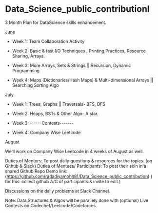 # Data_Science_public_contributionl
3 Month Plan for DataScience skills enhancement.

June

 * Week 1: Team Collaboration Activity

 * Week 2: Basic & fast  I/O Techniques , Printing Practices, Resource Sharing, Arrays.

 * Week 3: More Arrays, Sets & Strings ||  Recursion, Dynamic Programming

 * Week 4: Maps (Dictionaries/Hash Maps) & Multi-dimensional Arrays || Searching Sorting Algo

July 

 * Week 1: Trees, Graphs || Traversals- BFS, DFS

 * Week 2: Heaps, BSTs & Other Algo- A star.

 * Week 3: ------Contests-------

 * Week 4: Company Wise Leetcode

August

We’ll work on Company Wise Leetcode in 4 weeks of August as well.


Duties of Mentors: To post daily questions & resources for the topics. (on Github & Slack)
Duties of Mentees/ Participants: To post their soln in a shared Github Repo 
Demo link: (https://github.com/radadiyamohit81/Data_Science_public_contribution)
( for this: collect github A/C of participants & invite to edit.)

Discussions on the daily problems at Slack Channel.

Note: Data Structures & Algos will be parallely done with (optional) Live Contests on Codechef/Leetcode/Codeforces.


